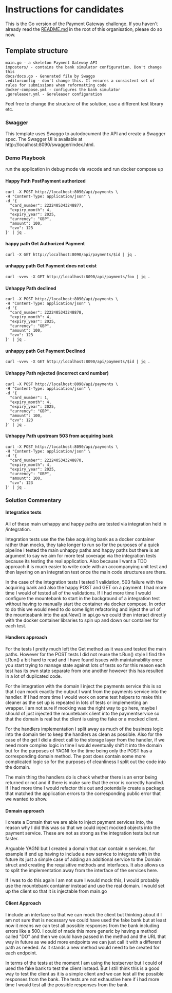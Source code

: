 # Instructions for candidates

This is the Go version of the Payment Gateway challenge. If you haven't already read the [README.md](https://github.com/cko-recruitment/) in the root of this organisation, please do so now. 

## Template structure
```
main.go - a skeleton Payment Gateway API
imposters/ - contains the bank simulator configuration. Don't change this
docs/docs.go - Generated file by Swaggo
.editorconfig - don't change this. It ensures a consistent set of rules for submissions when reformatting code
docker-compose.yml - configures the bank simulator
.goreleaser.yml - Goreleaser configuration
```

Feel free to change the structure of the solution, use a different test library etc.

### Swagger
This template uses Swaggo to autodocument the API and create a Swagger spec. The Swagger UI is available at http://localhost:8090/swagger/index.html.

### Demo Playbook

run the application in debug mode via vscode and run docker compose up

#### Happy Path PostPayment authorized
```
curl -X POST http://localhost:8090/api/payments \
-H "Content-Type: application/json" \
-d '{
  "card_number": 2222405343248877,  
  "expiry_month": 4,
  "expiry_year": 2025,
  "currency": "GBP",
  "amount": 100,
  "cvv": 123
}' | jq .
```

#### happy path Get Authorized Payment
```
curl -X GET http://localhost:8090/api/payments/$id | jq .
```
#### unhappy path Get Payment does not exist
```
curl -vvvv -X GET http://localhost:8090/api/payments/foo | jq .
```
#### Unhappy Path declined
```
curl -X POST http://localhost:8090/api/payments \
-H "Content-Type: application/json" \
-d '{
  "card_number": 2222405343248878,  
  "expiry_month": 4,
  "expiry_year": 2025,
  "currency": "GBP",
  "amount": 100,
  "cvv": 123
}' | jq .
```
#### unhappy path Get Payment Declined
```
curl -vvvv -X GET http://localhost:8090/api/payments/$id | jq .
```
#### Unhappy Path rejected (incorrect card number)
```
curl -X POST http://localhost:8090/api/payments \
-H "Content-Type: application/json" \
-d '{
  "card_number": 1,               
  "expiry_month": 4,
  "expiry_year": 2025,
  "currency": "GBP",
  "amount": 100,
  "cvv": 123
}' | jq .
```
#### Unhappy Path upstream 503 from acquiring bank
```
curl -X POST http://localhost:8090/api/payments \
-H "Content-Type: application/json" \
-d '{
  "card_number": 2222405343248870,  
  "expiry_month": 4,
  "expiry_year": 2025,
  "currency": "GBP",
  "amount": 100,
  "cvv": 123
}' | jq .
```
### Solution Commentary

#### Integration tests

All of these main unhappy and happy paths are tested via integration held in /integration.

Integration tests use the the fake acquiring bank as a docker container rather than mocks, they take longer to run so for the purposes of a quick pipeline I tested the main unhappy paths and happy paths but there is an argument to say we aim for more test coverage via the integration tests because its testing the real application.  Also because I want a TDD approach it is much easier to write code with an accompanying unit test and then layering on an integration test once the main code structures are there.

In the case of the integration tests I tested 1 validation, 503 failure with the acquiring bank and also the happy POST and GET on a payment.  I had more time I would of tested all of the validations.  If I had more time I would configure the mountebank to start in the background of a integration test without having to manually start the container via docker compose.  In order to do this we would need to do some light refactoring and inject the url of the mounteabank into the api.New() in api.go we could then interact directly with the docker container libraries to spin up and down our container for each test.

#### Handlers approach

For the tests I pretty much left the Get method as it was and tested the main paths.
However for the POST tests I did not reuse the t.Run() style I find the t.Run() a bit hard to read and I have found issues with maintainability once you start trying to manage state against lots of tests so for this reason each test has its own state separate from one another however this has resulted in a lot of duplicated code.

For the integration with the domain I inject the payments service this is so that I can mock exactly the output I want from the payments service into the handler.  If I had more time I would work on some test helpers to make this cleaner as the set up is repeated in lots of tests or implementing an wrapper.  I am not sure if mocking was the right way to go here, maybe I should of just injected the mountebank client into the paymentservice so that the domain is real but the client is using the fake or a mocked client.

For the handlers implementation I split away as much of the business logic into the domain tier to keep the handlers as clean as possible.  Also for the case of the get I did a direct call to the storage layer from the handler, if we need more complex logic in time I would eventually shift it into the domain but for the purposes of YAGNI for the time being only the POST has a corresponding domain method.  The post does contain some more complicated logic so for the purposes of cleanliness I split out the code into the domain.

The main thing the handlers do is check whether there is an error being returned or not and if there is make sure that the error is correctly handled.  If I had more time I would refactor this out and potentially create a package that matched the application errors to the corresponding public error that we wanted to show.

#### Domain approach

I create a Domain that we are able to inject payment services into, the reason why I did this was so that we could inject mocked objects into the payment service.  These are not as strong as the integration tests but run faster.

Arguable YAGNI but I created a domain that can contain n services, for example if end up having to include a new service to integrate with in the future its just a simple case of adding an additional service to the Domain struct and creating the requisitive methods and interfaces.  It also allows us to split the implementation away from the interface of the services here.

If I was to do this again I am not sure I would mock this, I would probably use the mountebank container instead and use the real domain.  I would set up the client so that it is injectable from main.go

#### Client Approach

I include an interface so that we can mock the client but thinking about it I am not sure that is necessary we could have used the fake bank but at least now it means we can test all possible responses from the bank including errors like a 500.  I could of made this more generic by having a method called "DO" and then we could have passed in the method and the URL that way in future as we add more endpoints we can just call it with a different path as needed.  As it stands a new method would need to be created for each endpoint.

In terms of the tests at the moment I am using the testserver but I could of used the fake bank to test the client instead.  But I still think this is a good way to test the client as it is a simple client and we can test all the possible responses from the bank.  The tests are not exhaustive here if i had more time I would test all the possible responses from the bank.